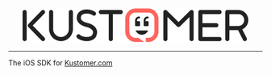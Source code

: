 <p align="center" >
  <img src="kustomer_logo.png" title="Kustomer logo" float=left>
</p>

----------------

The iOS SDK for [Kustomer.com](https://www.kustomer.com/)
